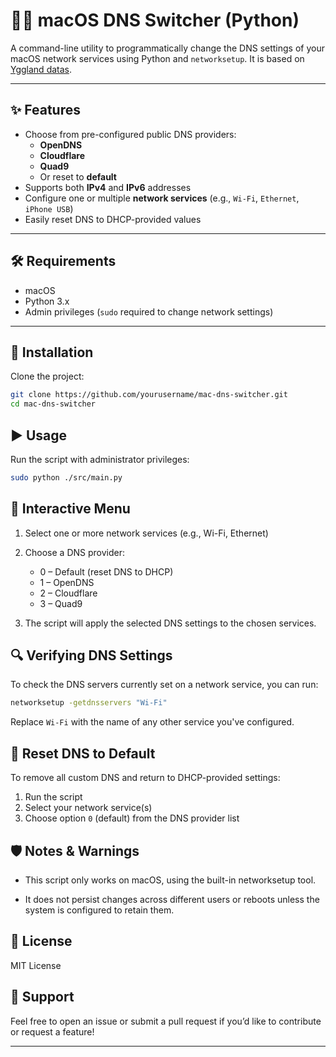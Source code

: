 # 🛜🍎 macOS DNS Switcher (Python)

A command-line utility to programmatically change the DNS settings of your macOS network services using Python and
`networksetup`. It is based on [Yggland datas](https://yggland.fr/FAQ-Tutos/).

---

## ✨ Features

- Choose from pre-configured public DNS providers:
    - **OpenDNS**
    - **Cloudflare**
    - **Quad9**
    - Or reset to **default**
- Supports both **IPv4** and **IPv6** addresses
- Configure one or multiple **network services** (e.g., `Wi-Fi`, `Ethernet`, `iPhone USB`)
- Easily reset DNS to DHCP-provided values

---

## 🛠 Requirements

- macOS
- Python 3.x
- Admin privileges (`sudo` required to change network settings)

---

## 🚀 Installation

Clone the project:

```bash
git clone https://github.com/yourusername/mac-dns-switcher.git
cd mac-dns-switcher
```

## ▶️ Usage

Run the script with administrator privileges:

```bash
sudo python ./src/main.py
```

## 🧭 Interactive Menu

1. Select one or more network services (e.g., Wi-Fi, Ethernet)

2. Choose a DNS provider:
    - 0 – Default (reset DNS to DHCP)
    - 1 – OpenDNS
    - 2 – Cloudflare
    - 3 – Quad9

3. The script will apply the selected DNS settings to the chosen services.

## 🔍 Verifying DNS Settings

To check the DNS servers currently set on a network service, you can run:

```bash
networksetup -getdnsservers "Wi-Fi"
```

Replace `Wi-Fi` with the name of any other service you've configured.

## 🧼 Reset DNS to Default

To remove all custom DNS and return to DHCP-provided settings:

1. Run the script
2. Select your network service(s)
3. Choose option `0` (default) from the DNS provider list

## 🛡️ Notes & Warnings

- This script only works on macOS, using the built-in networksetup tool.

- It does not persist changes across different users or reboots unless the system is configured to retain them.

## 📄 License

MIT License

## 🙋 Support

Feel free to open an issue or submit a pull request if you’d like to contribute or request a feature!

---

